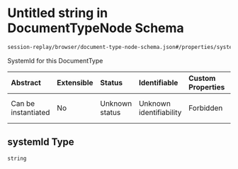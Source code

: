 # Untitled string in DocumentTypeNode Schema

```txt
session-replay/browser/document-type-node-schema.json#/properties/systemId
```

SystemId for this DocumentType

| Abstract            | Extensible | Status         | Identifiable            | Custom Properties | Additional Properties | Access Restrictions | Defined In                                                                                                              |
| :------------------ | :--------- | :------------- | :---------------------- | :---------------- | :-------------------- | :------------------ | :---------------------------------------------------------------------------------------------------------------------- |
| Can be instantiated | No         | Unknown status | Unknown identifiability | Forbidden         | Allowed               | none                | [document-type-node-schema.json\*](../out/session-replay/browser/document-type-node-schema.json "open original schema") |

## systemId Type

`string`
